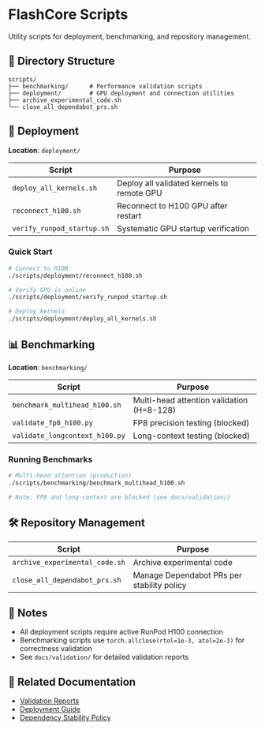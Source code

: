# FlashCore Scripts

Utility scripts for deployment, benchmarking, and repository management.

## 📂 Directory Structure

```
scripts/
├── benchmarking/      # Performance validation scripts
├── deployment/        # GPU deployment and connection utilities
├── archive_experimental_code.sh
└── close_all_dependabot_prs.sh
```

## 🚀 Deployment

**Location**: `deployment/`

| Script | Purpose |
|--------|---------|
| `deploy_all_kernels.sh` | Deploy all validated kernels to remote GPU |
| `reconnect_h100.sh` | Reconnect to H100 GPU after restart |
| `verify_runpod_startup.sh` | Systematic GPU startup verification |

### Quick Start

```bash
# Connect to H100
./scripts/deployment/reconnect_h100.sh

# Verify GPU is online
./scripts/deployment/verify_runpod_startup.sh

# Deploy kernels
./scripts/deployment/deploy_all_kernels.sh
```

## 📊 Benchmarking

**Location**: `benchmarking/`

| Script | Purpose |
|--------|---------|
| `benchmark_multihead_h100.sh` | Multi-head attention validation (H=8-128) |
| `validate_fp8_h100.py` | FP8 precision testing (blocked) |
| `validate_longcontext_h100.py` | Long-context testing (blocked) |

### Running Benchmarks

```bash
# Multi-head attention (production)
./scripts/benchmarking/benchmark_multihead_h100.sh

# Note: FP8 and long-context are blocked (see docs/validation/)
```

## 🛠️ Repository Management

| Script | Purpose |
|--------|---------|
| `archive_experimental_code.sh` | Archive experimental code |
| `close_all_dependabot_prs.sh` | Manage Dependabot PRs per stability policy |

## 📝 Notes

- All deployment scripts require active RunPod H100 connection
- Benchmarking scripts use `torch.allclose(rtol=1e-3, atol=2e-3)` for correctness validation
- See `docs/validation/` for detailed validation reports

## 🔗 Related Documentation

- [Validation Reports](../docs/validation/)
- [Deployment Guide](../docs/getting-started/)
- [Dependency Stability Policy](../docs/DEPENDENCY_STABILITY_POLICY.md)

